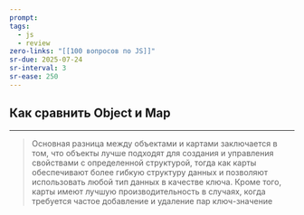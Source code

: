 ```yaml
---
prompt: 
tags:
  - js
  - review
zero-links: "[[100 вопросов по JS]]"
sr-due: 2025-07-24
sr-interval: 3
sr-ease: 250
---
```

## Как сравнить Object и Map
---
> Основная разница между объектами и картами заключается в том, что объекты лучше подходят для создания и управления свойствами с определенной структурой, тогда как карты обеспечивают более гибкую структуру данных и позволяют использовать любой тип данных в качестве ключа. Кроме того, карты имеют лучшую производительность в случаях, когда требуется частое добавление и удаление пар ключ-значение


